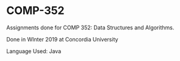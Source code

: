 # COMP-352
Assignments done for COMP 352: Data Structures and Algorithms.

Done in WInter 2019 at Concordia University

Language Used: Java

